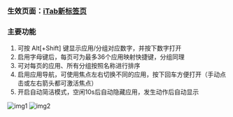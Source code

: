 ### 生效页面：[iTab新标签页](https://go.itab.link)

### 主要功能

1. 可按 Alt[+Shift] 键显示应用/分组对应数字，并按下数字打开
2. 启用字母键后，每页可为最多36个应用映射快捷键，分组同理
3. 可对每页的应用、所有分组按照名称进行排序
4. 启用应用导航，可使用焦点左右切换不同的应用，按下回车方便打开（手动点击或左右箭头都可激活焦点）
5. 开启自动简洁模式，空闲10s后自动隐藏应用，发生动作后自动显示

![img1](https://gitlab.com/methink/UserScripts/-/raw/main/iTab+/img/1.jpeg)
![img2](https://gitlab.com/methink/UserScripts/-/raw/main/iTab+/img/2.jpeg)
